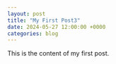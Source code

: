 ```yaml
---
layout: post
title: "My First Post3"
date: 2024-05-27 12:00:00 +0000
categories: blog
---
```

This is the content of my first post.